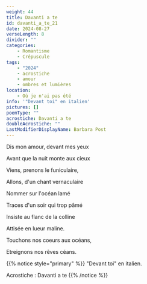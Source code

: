 ```yaml
---
weight: 44
title: Davanti a te
id: davanti_a_te_21
date: 2024-08-27
verseLength: 8
divider: ""
categories:
    - Romantisme
    - Crépuscule
tags:
    - "2024"
    - acrostiche
    - amour
    - ombres et lumières
location:
    - Où je n'ai pas été
info: '"Devant toi" en italien'
pictures: []
poemType: ""
acrostiche: Davanti a te
doubleAcrostiche: ""
LastModifierDisplayName: Barbara Post
---
```

Dis mon amour, devant mes yeux

Avant que la nuit monte aux cieux

Viens, prenons le funiculaire,

Allons, d'un chant vernaculaire

Nommer sur l'océan lamé

Traces d'un soir qui trop pâmé

Insiste au flanc de la colline

Attisée en lueur maline.

Touchons nos coeurs aux océans,

Etreignons nos rêves céans.


<!-- FM:Snippet:Start data:{"id":"_simpleNotice","fields":[{"name":"content","value":"\"Devant toi\" en italien. Acrostiche : Davanti a te"}]} -->
{{% notice style="primary" %}}
"Devant toi" en italien.

Acrostiche : Davanti a te
{{% /notice %}}
<!-- FM:Snippet:End -->